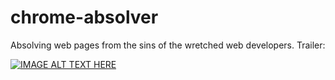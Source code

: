 # chrome-absolver
Absolving web pages from the sins of the wretched web developers. Trailer:

[![IMAGE ALT TEXT HERE](https://img.youtube.com/vi/F6hJEgPub1c/0.jpg)](https://www.youtube.com/watch?v=F6hJEgPub1c)
